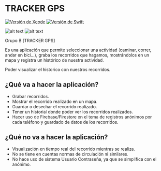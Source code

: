 # TRACKER GPS

[![Versión de Xcode](https://img.shields.io/badge/Xcode-9.2-3cacfa.svg)](https://developer.apple.com/xcode/)
[![Versión de Swift](https://img.shields.io/badge/Swift-4.0-f05339.svg)](https://developer.apple.com/swift/)

![alt text](https://github.com/inakicl/TrackerGPS/blob/master/screenshot-1.png "Launch Screen")
![alt text](https://github.com/inakicl/TrackerGPS/blob/master/screenshot-2.png "First page")

Grupo B [TRACKER GPS] 

Es una aplicación que permite seleccionar una actividad (caminar, correr, andar en bici...), graba los recorridos que hagamos, mostrándolos en un mapa y registra un histórico de nuestra actividad.

Poder visualizar el historico con nuestros recorridos.

## ¿Qué va a hacer la aplicación?
* Grabar recorridos.
* Mostrar el recorrido realizado en un mapa.
* Guardar o desechar el recorrido realizado.
* Tener un historial donde poder ver los recorridos realizados.
* Hacer uso de Firebase/Firestore en el tema de registros anónimos por cada teléfono y guardado de datos de los recorridos.

## ¿Qué no va a hacer la aplicación?
* Visualización en tiempo real del recorrido mientras se realiza.
* No se tiene en cuentas normas de circulación ni similares.
* No hace uso de sistema Usuario Contraseña, ya que se simplifica con el anónimo.

